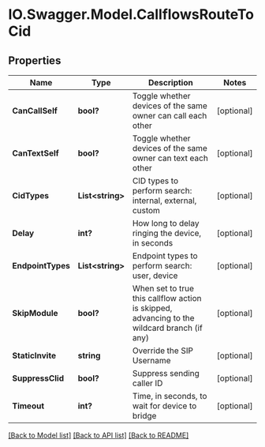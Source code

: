 # IO.Swagger.Model.CallflowsRouteToCid
## Properties

Name | Type | Description | Notes
------------ | ------------- | ------------- | -------------
**CanCallSelf** | **bool?** | Toggle whether devices of the same owner can call each other | [optional] 
**CanTextSelf** | **bool?** | Toggle whether devices of the same owner can text each other | [optional] 
**CidTypes** | **List&lt;string&gt;** | CID types to perform search: internal, external, custom | [optional] 
**Delay** | **int?** | How long to delay ringing the device, in seconds | [optional] 
**EndpointTypes** | **List&lt;string&gt;** | Endpoint types to perform search: user, device | [optional] 
**SkipModule** | **bool?** | When set to true this callflow action is skipped, advancing to the wildcard branch (if any) | [optional] 
**StaticInvite** | **string** | Override the SIP Username | [optional] 
**SuppressClid** | **bool?** | Suppress sending caller ID | [optional] 
**Timeout** | **int?** | Time, in seconds, to wait for device to bridge | [optional] 

[[Back to Model list]](../README.md#documentation-for-models) [[Back to API list]](../README.md#documentation-for-api-endpoints) [[Back to README]](../README.md)

